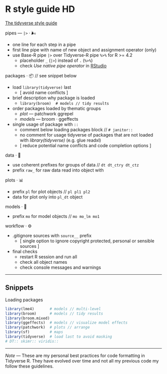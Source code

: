 # R style guide HD

[The tidyverse style guide](https://style.tidyverse.org/)

pipes — `|>` · 🌬️

+ one line for each step in a pipe
+ first line pipe with name of new object and assignment operator (only)
+ use Base-R pipe `|>` over Tidyverse-R pipe `%>%` for R >= 4.2
  + placeholder `_` (`|>`) instead of `.` (`%>%`)
  + check _Use native pipe operator_ in [RStudio](https://www.rstudio.com/blog/rstudio-v1-4-update-whats-new/)

packages · 📦 // see snippet below

+ load `library(tidyverse)` last
  + [ avoid name conflicts ]
+ brief description why package is loaded
  + `library(broom)  # models // tidy results`
+ order packages loaded by thematic groups
  + _plot_ — patchwork ggrepel
  + _models_ — broom · ggeffects
+ single usage of package with `::`
  + comment below loading packages block // `# janitor::`
  + no comment for usage tidyverse of packages that are not loaded with _library(tidyverse)_ (e.g. glue readxl)
  + [ reduce potential name conflicts and code completion options ]

data · 🔢

+ use coherent prefixes for groups of data // `dt dt_ctry dt_ctz`
+ prefix `raw_` for raw data read into object with

plots · 📊

+ prefix `pl` for plot objects // `pl pl1 pl2`
+ data for plot only into `pl_dt` object

models · 🔬

+ prefix `mo` for model objects // `mo mo_lm mo1`

workflow · ⚙️

+ .gitignore sources with `source__` prefix
  + [ single option to ignore copyright protected, personal or sensible sources ]
+ final checks
  + restart R session and run all
  + check all object names
  + check console messages and warnings

---

## Snippets

Loading packages

```r
library(lme4)       # models // multi-level
library(broom)      # models // tidy results
library(broom.mixed)
library(ggeffects)  # models // visualize model effects
library(patchwork)  # plots // arrange
library(sf)         # maps
library(tidyverse)  # load last to avoid masking
# DT:: skimr:: viridis::
```

---

_Note_ — These are my personal best practices for code formatting in Tidyverse R. They have evolved over time and not all my previous code my follow these guidelines.
